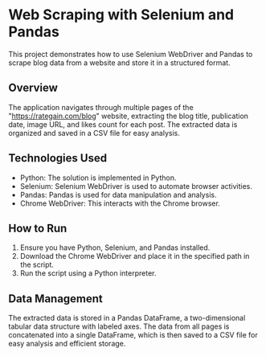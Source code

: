 # Web Scraping with Selenium and Pandas

This project demonstrates how to use Selenium WebDriver and Pandas to scrape blog data from a website and store it in a structured format.

## Overview

The application navigates through multiple pages of the "https://rategain.com/blog" website, extracting the blog title, publication date, image URL, and likes count for each post. The extracted data is organized and saved in a CSV file for easy analysis.

## Technologies Used

- Python: The solution is implemented in Python.
- Selenium: Selenium WebDriver is used to automate browser activities.
- Pandas: Pandas is used for data manipulation and analysis.
- Chrome WebDriver: This interacts with the Chrome browser.

## How to Run

1. Ensure you have Python, Selenium, and Pandas installed.
2. Download the Chrome WebDriver and place it in the specified path in the script.
3. Run the script using a Python interpreter.

## Data Management

The extracted data is stored in a Pandas DataFrame, a two-dimensional tabular data structure with labeled axes. The data from all pages is concatenated into a single DataFrame, which is then saved to a CSV file for easy analysis and efficient storage.
